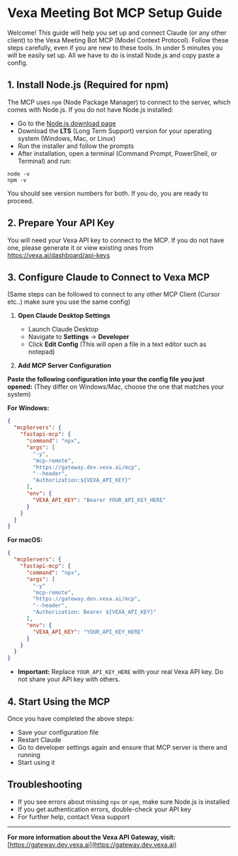 # Vexa Meeting Bot MCP Setup Guide

Welcome! This guide will help you set up and connect Claude (or any other client) to the Vexa Meeting Bot MCP (Model Context Protocol).
Follow these steps carefully, even if you are new to these tools. In under 5 minutes you will be easily set up. All we have to do is install Node.js and copy paste a config.

## 1. Install Node.js (Required for npm)

The MCP uses `npm` (Node Package Manager) to connect to the server, which comes with Node.js. If you do not have Node.js installed:

- Go to the [Node.js download page](https://nodejs.org/)
- Download the **LTS** (Long Term Support) version for your operating system (Windows, Mac, or Linux)
- Run the installer and follow the prompts
- After installation, open a terminal (Command Prompt, PowerShell, or Terminal) and run:

```
node -v
npm -v
```

You should see version numbers for both. If you do, you are ready to proceed.

## 2. Prepare Your API Key

You will need your Vexa API key to connect to the MCP. If you do not have one, please generate it or view existing ones from https://vexa.ai/dashboard/api-keys

## 3. Configure Claude to Connect to Vexa MCP
(Same steps can be followed to connect to any other MCP Client (Cursor etc..) make sure you use the same config)


1. **Open Claude Desktop Settings**
   - Launch Claude Desktop
   - Navigate to **Settings** → **Developer**
   - Click **Edit Config** (This will open a file in a text editor such as notepad)


2. **Add MCP Server Configuration**

**Paste the following configuration into your the config file you just opened:**
(They differ on Windows/Mac, choose the one that matches your system)


**For Windows:**

```json
{
  "mcpServers": {
    "fastapi-mcp": {
      "command": "npx",
      "args": [
        "-y",
        "mcp-remote",
        "https://gateway.dev.vexa.ai/mcp",
        "--header",
        "Authorization:${VEXA_API_KEY}"
      ],
      "env": {
        "VEXA_API_KEY": "Bearer YOUR_API_KEY_HERE"
      }
    }
  }
}
```

**For macOS:**

```json
{
  "mcpServers": {
    "fastapi-mcp": {
      "command": "npx",
      "args": [
        "-y"
        "mcp-remote",
        "https://gateway.dev.vexa.ai/mcp",
        "--header",
        "Authorization: Bearer ${VEXA_API_KEY}"
      ],
      "env": {
        "VEXA_API_KEY": "YOUR_API_KEY_HERE"
      }
    }
  }
}
```


- **Important:** Replace `YOUR_API_KEY_HERE` with your real Vexa API key. Do not share your API key with others.


## 4. Start Using the MCP

Once you have completed the above steps:

- Save your configuration file
- Restart Claude
- Go to developer settings again and ensure that MCP server is there and running
- Start using it

## Troubleshooting

- If you see errors about missing `npx` or `npm`, make sure Node.js is installed
- If you get authentication errors, double-check your API key
- For further help, contact Vexa support

---

**For more information about the Vexa API Gateway, visit:** [https://gateway.dev.vexa.ai](https://gateway.dev.vexa.ai)
